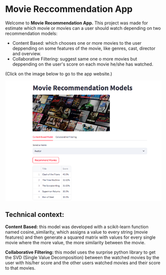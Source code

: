 # Movie Reccommendation App
Welcome to **Movie Recommendation App.** This project was made for estimate which movie or movies can a user should watch depending on two recommendation models:
* Content Based: which chooses one or more movies to the user deppending on some features of the movie, like genres, cast, director and overview.
* Collaborative Filtering: suggest same one o more movies but deppending on the user's score on each movie he/she has watched.
  
(Click on the image below to go to the app website.)
 
[![movieRecommendation](sitio.png)](https://movierecommendationpy.streamlit.app)

## Technical context:
**Content Based:** this model was developed with a scikit-learn function named cosine_similarity, which assigns a value to every string (movie features) and then generate a squared matrix with values for every single movie where the more value, the more similarity between the movie.

**Collaborative Filtering:** this model uses the surprise python library to get the SVD (Single Value Decomposition) between the watched movies by the user with his/her score and the other users watched movies and their score to that movies.





